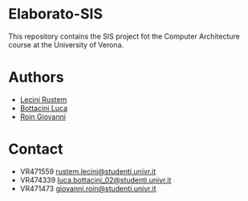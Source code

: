 # Elaborato-SIS

This repository contains the SIS project fot the Computer Architecture course at the University of Verona.

# Authors
- [Lecini Rustem](https://github.com/RustemL02)
- [Bottacini Luca](https://github.com/Nanolf)
- [Roin Giovanni](https://github.com/Kyllen02)

# Contact
- VR471559 <rustem.lecini@studenti.univr.it>
- VR474339 <luca.bottacini_02@studenti.univr.it>
- VR471473 <giovanni.roin@studenti.univr.it>
